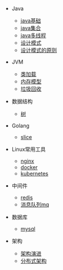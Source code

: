 * Java
  * [java基础](java/basic/basic.md)
  * [java集合](java/collection/collection.md)
  * [java多线程](java/thread/thread.md)
  * [设计模式](modelDesign/model.md)
  * [设计模式的原则](modelDesign/role.md)

* JVM
  * [类加载](jvm/basic/classLoad.md)
  * [内存模型](jvm/basic/memoryModel.md)
  * [垃圾回收](jvm/basic/gc.md)

* 数据结构
  * [树](dataStructure/dataStructure.md)

* Golang
  * [slice](java/collection/slice.md)

- Linux常用工具
  - [nginx](linux/nginx/nginx.md)
  - [docker](linux/docker/docker.md)
  - [kubernetes](linux/docker/kubernetes.md)

- 中间件
  - [redis](/middleware/redis/redis.md)
  - [消息队列mq](/middleware/mq/mq.md)

- 数据库
  - [mysql](/middleware/redis/rabbitMq.md)
  
- 架构
  - [架构演进](/middleware/redis/redis.md)
  - [分布式架构](/middleware/redis/redis.md)
